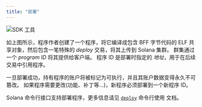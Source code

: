 ```yaml
---
title: "部署"
---
```


![SDK 工具](/img/sdk-tools.svg)

如上图所示，程序作者创建了一个程序，将它编译成包含 BFF 字节代码的 ELF 共享对象，然后包含一笔特殊的 _deploy_ 交易，将其上传到 Solana 集群。 群集通过一个 _program ID_ 将其提供给客户端。 程序 ID 是部署时指定的 _地址_，用于在后续交易中引用程序。

一旦部署成功，持有程序的账户将被标记为可执行，并且其账户数据变得永久不可篡改。 如果程序需要更改(功能、补丁等...)，新程序必须部署到一个新程序 ID。

Solana 命令行接口支持部署程序，更多信息请见 [`deploy`](cli/usage.md#deploy-program) 命令行使用 文档。
